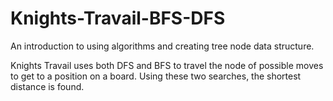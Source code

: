 # Knights-Travail-BFS-DFS

An introduction to using algorithms and creating tree node data structure. 

Knights Travail uses both DFS and BFS to travel the node of possible moves to get to a position on a board. Using these two searches, the shortest distance is found.
